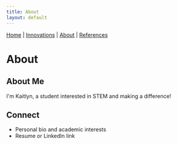 ```yaml
---
title: About
layout: default
---
```


[Home](/engineering-healthcare-project/) | [Innovations](/engineering-healthcare-project/innovations) | [About](/engineering-healthcare-project/aboutME) | [References](/engineering-healthcare-project/resources)
# About

## About Me
I'm Kaitlyn, a student interested in STEM and making a difference!

## Connect
- Personal bio and academic interests
- Resume or LinkedIn link 
